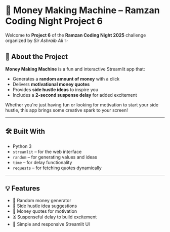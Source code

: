 # 💸 Money Making Machine – Ramzan Coding Night Project 6

Welcome to **Project 6** of the **Ramzan Coding Night 2025** challenge organized by *Sir Ashraib Ali* ✨

## 🚀 About the Project

**Money Making Machine** is a fun and interactive Streamlit app that:

- Generates a **random amount of money** with a click
- Delivers **motivational money quotes**
- Provides **side hustle ideas** to inspire you
- Includes a **2-second suspense delay** for added excitement

Whether you're just having fun or looking for motivation to start your side hustle, this app brings some creative spark to your screen!

---

## 🛠️ Built With

- Python 3
- `streamlit` – for the web interface
- `random` – for generating values and ideas
- `time` – for delay functionality
- `requests` – for fetching quotes dynamically

---

## 💡 Features

- 🎰 Random money generator  
- 🧠 Side hustle idea suggestions  
- 💬 Money quotes for motivation  
- ⏳ Suspenseful delay to build excitement  
- 📱 Simple and responsive Streamlit UI


